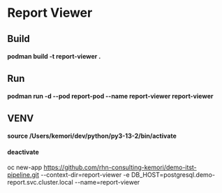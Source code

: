# Report Viewer
## Build
#### podman build -t report-viewer .
## Run
#### podman run -d --pod report-pod --name report-viewer report-viewer

## VENV
#### source /Users/kemori/dev/python/py3-13-2/bin/activate
#### deactivate

oc new-app https://github.com/rhn-consulting-kemori/demo-itst-pipeline.git --context-dir=report-viewer -e DB_HOST=postgresql.demo-report.svc.cluster.local --name=report-viewer
